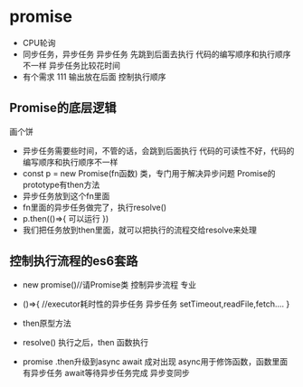 # promise
- CPU轮询
- 同步任务，异步任务
  异步任务
  先跳到后面去执行 代码的编写顺序和执行顺序不一样
  异步任务比较花时间
- 有个需求
111 输出放在后面
控制执行顺序

## Promise的底层逻辑
画个饼
- 异步任务需要些时间，不管的话，会跳到后面执行
 代码的可读性不好，代码的编写顺序和执行顺序不一样
- const p = new Promise(fn函数)
  类，专门用于解决异步问题
  Promise的prototype有then方法
- 异步任务放到这个fn里面
- fn里面的异步任务做完了，执行resolve()
- p.then(()=>{
    可以运行
})
- 我们把任务放到then里面，就可以把执行的流程交给resolve来处理

## 控制执行流程的es6套路
 - new promise()//请Promise类 控制异步流程 专业
 - ()=>{ //executor耗时性的异步任务
   异步任务 setTimeout,readFile,fetch....
 }
 - then原型方法
 - resolve() 执行之后，then 函数执行

 - promise .then升级到async await 成对出现
 async用于修饰函数，函数里面有异步任务
 await等待异步任务完成 异步变同步
